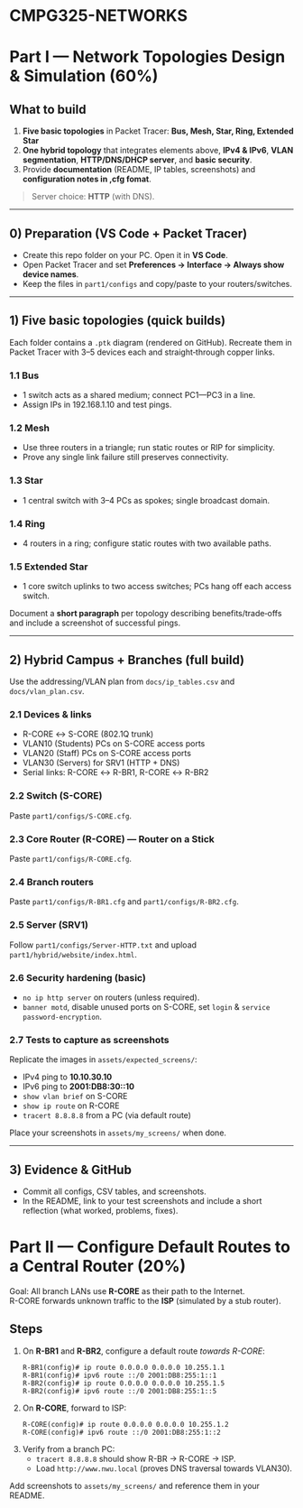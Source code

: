 # CMPG325-NETWORKS
# Part I — Network Topologies Design & Simulation (60%)

## What to build
1. **Five basic topologies** in Packet Tracer: **Bus, Mesh, Star, Ring, Extended Star**  
2. **One hybrid topology** that integrates elements above, **IPv4 & IPv6**, **VLAN segmentation**, **HTTP/DNS/DHCP server**, and **basic security**.
3. Provide **documentation** (README, IP tables, screenshots) and **configuration notes in ,cfg fomat**.
> Server choice: **HTTP** (with DNS).

---

## 0) Preparation (VS Code + Packet Tracer)
- Create this repo folder on your PC. Open it in **VS Code**.
- Open Packet Tracer and set **Preferences → Interface → Always show device names**.
- Keep the files in `part1/configs` and copy/paste to your routers/switches.

---

## 1) Five basic topologies (quick builds)
Each folder contains a `.ptk` diagram (rendered on GitHub). Recreate them in Packet Tracer with 3–5 devices each and straight‑through copper links.

### 1.1 Bus
- 1 switch acts as a shared medium; connect PC1—PC3 in a line.
- Assign IPs in 192.168.1.10 and test pings.

### 1.2 Mesh
- Use three routers in a triangle; run static routes or RIP for simplicity.
- Prove any single link failure still preserves connectivity.

### 1.3 Star
- 1 central switch with 3–4 PCs as spokes; single broadcast domain.

### 1.4 Ring
- 4 routers in a ring; configure static routes with two available paths.

### 1.5 Extended Star
- 1 core switch uplinks to two access switches; PCs hang off each access switch.

Document a **short paragraph** per topology describing benefits/trade‑offs and include a screenshot of successful pings.

---

## 2) Hybrid Campus + Branches (full build)
Use the addressing/VLAN plan from `docs/ip_tables.csv` and `docs/vlan_plan.csv`.

### 2.1 Devices & links
- R-CORE ↔ S-CORE (802.1Q trunk)
- VLAN10 (Students) PCs on S-CORE access ports
- VLAN20 (Staff) PCs on S-CORE access ports
- VLAN30 (Servers) for SRV1 (HTTP + DNS)
- Serial links: R-CORE ↔ R-BR1, R-CORE ↔ R-BR2

### 2.2 Switch (S-CORE)
Paste `part1/configs/S-CORE.cfg`.

### 2.3 Core Router (R-CORE) — Router on a Stick
Paste `part1/configs/R-CORE.cfg`.

### 2.4 Branch routers
Paste `part1/configs/R-BR1.cfg` and `part1/configs/R-BR2.cfg`.

### 2.5 Server (SRV1)
Follow `part1/configs/Server-HTTP.txt` and upload `part1/hybrid/website/index.html`.

### 2.6 Security hardening (basic)
- `no ip http server` on routers (unless required).
- `banner motd`, disable unused ports on S-CORE, set `login` & `service password-encryption`.

### 2.7 Tests to capture as screenshots
Replicate the images in `assets/expected_screens/`:
- IPv4 ping to **10.10.30.10**
- IPv6 ping to **2001:DB8:30::10**
- `show vlan brief` on S-CORE
- `show ip route` on R-CORE
- `tracert 8.8.8.8` from a PC (via default route)

Place your screenshots in `assets/my_screens/` when done.

---

## 3) Evidence & GitHub
- Commit all configs, CSV tables, and screenshots.
- In the README, link to your test screenshots and include a short reflection (what worked, problems, fixes).


# Part II — Configure Default Routes to a Central Router (20%)

Goal: All branch LANs use **R-CORE** as their path to the Internet.  
R-CORE forwards unknown traffic to the **ISP** (simulated by a stub router).

## Steps
1. On **R-BR1** and **R-BR2**, configure a default route *towards R-CORE*:
   ```
   R-BR1(config)# ip route 0.0.0.0 0.0.0.0 10.255.1.1
   R-BR1(config)# ipv6 route ::/0 2001:DB8:255:1::1
   R-BR2(config)# ip route 0.0.0.0 0.0.0.0 10.255.1.5
   R-BR2(config)# ipv6 route ::/0 2001:DB8:255:1::5
   ```
2. On **R-CORE**, forward to ISP:
   ```
   R-CORE(config)# ip route 0.0.0.0 0.0.0.0 10.255.1.2
   R-CORE(config)# ipv6 route ::/0 2001:DB8:255:1::2
   ```
3. Verify from a branch PC:
   - `tracert 8.8.8.8` should show R-BR → R-CORE → ISP.
   - Load `http://www.nwu.local` (proves DNS traversal towards VLAN30).

Add screenshots to `assets/my_screens/` and reference them in your README.


